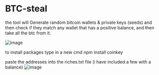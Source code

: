 # BTC-steal
the tool will Generate random bitcoin wallets &amp; private keys (seeds) and then check if they match any wallet that has a positive balance, and then take all the btc from it.

![image](https://user-images.githubusercontent.com/86496926/165110900-197ae03d-12b7-4c7f-937e-b4fe0798a715.png)

to install packages type in a new cmd      npm install coinkey

paste the addresses into the riches.txt file (i have included a few with a balance)
![image](https://user-images.githubusercontent.com/86496926/165112325-03836b63-9d77-477e-b2a2-8fb7c63d2f8a.png)

